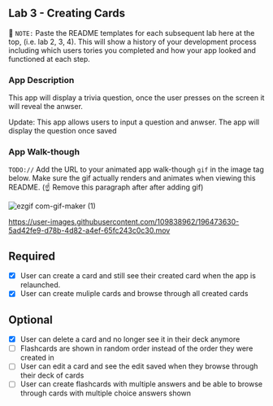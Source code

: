 ## Lab 3 - Creating Cards 

📝 `NOTE:` Paste the README templates for each subsequent lab here at the top, (i.e. lab 2, 3, 4). This will show a history of your development process including which users tories you completed and how your app looked and functioned at each step.

### App Description
 This app will display a trivia question, once the user presses on the screen it will reveal the anwser.  

Update: This app allows users to input a question and anwser. The app will display the question once saved

### App Walk-though
`TODO://` Add the URL to your animated app walk-though `gif` in the image tag below. Make sure the gif actually renders and animates when viewing this README. (☝️ Remove this paragraph after after adding gif)


![ezgif com-gif-maker (1)](https://user-images.githubusercontent.com/109838962/196330472-2209825a-4f05-483b-a180-354c44b38b5b.gif)



 https://user-images.githubusercontent.com/109838962/196473630-5ad42fe9-d78b-4d82-a4ef-65fc243c0c30.mov




## Required
- [X] User can create a card and still see their created card when the app is relaunched.
- [X] User can create muliple cards and browse through all created cards

## Optional
- [X] User can delete a card and no longer see it in their deck anymore
- [ ] Flashcards are shown in random order instead of the order they were created in
- [ ] User can edit a card and see the edit saved when they browse through their deck of cards
- [ ] User can create flashcards with multiple answers and be able to browse through cards with multiple choice answers shown
